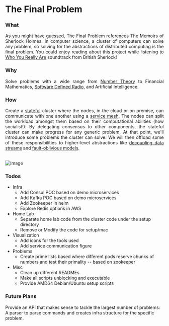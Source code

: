 # The Final Problem

### What
<div align="justify"> As you might have guessed, The Final Problem references The Memoirs of Sherlock Holmes. In computer science, a cluster of computers can solve any problem, so solving for the abstractions of distributed computing is the final problem. You could enjoy reading about this project while listening to <a href="https://youtu.be/uorGmVFwNQI?si=qKTMRNN-vwvqRQkY">Who You Really Are</a> soundtrack from British Sherlock! </div>

### Why
<div align="justify">
Solve problems with a wide range from <a href="https://en.wikipedia.org/wiki/Number_theory">Number Theory</a> to Financial Mathematics, <a href="https://en.wikipedia.org/wiki/Software-defined_radio">Software Defined Radio</a>, and Artificial Intelligence.
</div>

### How
<div align="justify">
Create a <a href="https://en.wikipedia.org/wiki/State_(computer_science)">stateful</a> cluster where the nodes, in the cloud or on premise, can communicate with one another using a <a href="https://en.wikipedia.org/wiki/Service_mesh">service mesh</a>. The nodes can split the workload amongst them based on their computational abilities (how socialist!). By delegating consensus to other components, the stateful cluster can make progress for any generic problem. At that point, we'll introduce some problems the cluster can solve. We will then offload some of these responsibilities to higher-level abstractions like <a href="https://kafka.apache.org/">decoupling data streams</a> and <a href="https://kafka.apache.org/(https://cadenceworkflow.io/)">fault-oblivious models</a>.
</div>
<br/>

![image](https://github.com/shehio/the-final-problem/assets/4094464/fd77053b-dadf-4cb3-afd1-5cc7b47e08b4)

### Todos
- Infra
  - Add Consul POC based on demo microservices
  - Add Kafka POC based on demo microservices
  - Add Zookeeper in helm
  - Explore Redis options in AWS
- Home Lab
  - Separate home lab code from the cluster code under the setup directory
  - Remove or Modify the code for setup/mac
- Visualization
  - Add icons for the tools used
  - Add service communication figure
- Problems
  - Create prime lists based where different pods reserve chunks of numbers and test their primality -- based on zookeeper
- Misc
  - Clean up different READMEs
  - Make all scripts unblocking and executable
  - Provide AMD64 Debian/Ubuntu setup scripts
 
 ### Future Plans
 Provide an API that makes sense to tackle the largest number of problems: A parser to parse commands and creates infra structure for the specific problem.
